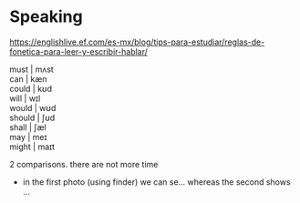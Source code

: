 # Speaking

https://englishlive.ef.com/es-mx/blog/tips-para-estudiar/reglas-de-fonetica-para-leer-y-escribir-hablar/

must | mʌst  
can | kæn  
could | kʊd  
will | wɪl  
would | wʊd  
should | ʃʊd  
shall | ʃæl  
may | meɪ  
might | maɪt  

2 comparisons. there are not more time

* in the first photo (using finder) we can se... whereas the second shows ...
